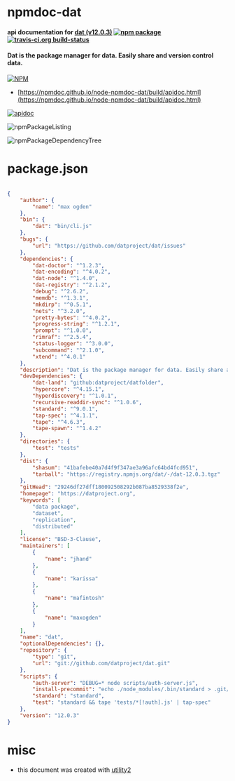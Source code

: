 # npmdoc-dat

#### api documentation for  [dat (v12.0.3)](https://datproject.org)  [![npm package](https://img.shields.io/npm/v/npmdoc-dat.svg?style=flat-square)](https://www.npmjs.org/package/npmdoc-dat) [![travis-ci.org build-status](https://api.travis-ci.org/npmdoc/node-npmdoc-dat.svg)](https://travis-ci.org/npmdoc/node-npmdoc-dat)

#### Dat is the package manager for data. Easily share and version control data.

[![NPM](https://nodei.co/npm/dat.png?downloads=true&downloadRank=true&stars=true)](https://www.npmjs.com/package/dat)

- [https://npmdoc.github.io/node-npmdoc-dat/build/apidoc.html](https://npmdoc.github.io/node-npmdoc-dat/build/apidoc.html)

[![apidoc](https://npmdoc.github.io/node-npmdoc-dat/build/screenCapture.buildCi.browser.%252Ftmp%252Fbuild%252Fapidoc.html.png)](https://npmdoc.github.io/node-npmdoc-dat/build/apidoc.html)

![npmPackageListing](https://npmdoc.github.io/node-npmdoc-dat/build/screenCapture.npmPackageListing.svg)

![npmPackageDependencyTree](https://npmdoc.github.io/node-npmdoc-dat/build/screenCapture.npmPackageDependencyTree.svg)



# package.json

```json

{
    "author": {
        "name": "max ogden"
    },
    "bin": {
        "dat": "bin/cli.js"
    },
    "bugs": {
        "url": "https://github.com/datproject/dat/issues"
    },
    "dependencies": {
        "dat-doctor": "^1.2.3",
        "dat-encoding": "^4.0.2",
        "dat-node": "^1.4.0",
        "dat-registry": "^2.1.2",
        "debug": "^2.6.2",
        "memdb": "^1.3.1",
        "mkdirp": "^0.5.1",
        "nets": "^3.2.0",
        "pretty-bytes": "^4.0.2",
        "progress-string": "^1.2.1",
        "prompt": "^1.0.0",
        "rimraf": "^2.5.4",
        "status-logger": "^3.0.0",
        "subcommand": "^2.1.0",
        "xtend": "^4.0.1"
    },
    "description": "Dat is the package manager for data. Easily share and version control data.",
    "devDependencies": {
        "dat-land": "github:datproject/datfolder",
        "hypercore": "^4.15.1",
        "hyperdiscovery": "^1.0.1",
        "recursive-readdir-sync": "^1.0.6",
        "standard": "^9.0.1",
        "tap-spec": "^4.1.1",
        "tape": "^4.6.3",
        "tape-spawn": "^1.4.2"
    },
    "directories": {
        "test": "tests"
    },
    "dist": {
        "shasum": "41bafebe40a7d4f9f347ae3a96afc64bd4fcd951",
        "tarball": "https://registry.npmjs.org/dat/-/dat-12.0.3.tgz"
    },
    "gitHead": "29246df27dff180092508292b087ba8529338f2e",
    "homepage": "https://datproject.org",
    "keywords": [
        "data package",
        "dataset",
        "replication",
        "distributed"
    ],
    "license": "BSD-3-Clause",
    "maintainers": [
        {
            "name": "jhand"
        },
        {
            "name": "karissa"
        },
        {
            "name": "mafintosh"
        },
        {
            "name": "maxogden"
        }
    ],
    "name": "dat",
    "optionalDependencies": {},
    "repository": {
        "type": "git",
        "url": "git://github.com/datproject/dat.git"
    },
    "scripts": {
        "auth-server": "DEBUG=* node scripts/auth-server.js",
        "install-precommit": "echo ./node_modules/.bin/standard > .git/hooks/pre-commit && chmod +x .git/hooks/pre-commit",
        "standard": "standard",
        "test": "standard && tape 'tests/*[!auth].js' | tap-spec"
    },
    "version": "12.0.3"
}
```



# misc
- this document was created with [utility2](https://github.com/kaizhu256/node-utility2)

